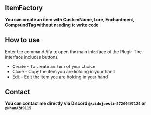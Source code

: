 ## ItemFactory
**You can create an item with CustomName, Lore, Enchantment, CompoundTag without needing to write code**

## How to use
Enter the command /ifa to open the main interface of the Plugin
The interface includes buttons:  
- Create - To create an item of your choice
- Clone - Copy the item you are holding in your hand
- Edit - Edit the item you are holding in your hand

## Contact
**You can contact me directly via Discord `@kaidojoestar272004#7124` or `@NhanAZ#9115`**

